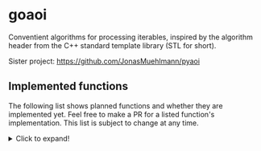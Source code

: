 # goaoi
Conventient algorithms for processing iterables, inspired by the algorithm header from the C++ standard template library (STL for short).

Sister project: https://github.com/JonasMuehlmann/pyaoi

## Implemented functions

The following list shows planned functions and whether they are implemented yet. Feel free to make a PR for a listed
function's implementation. This list is subject to change at any time.
<details> <summary>Click to expand!</summary>
<p>

### Non-modifying sequence operations

- [x] all_of
- [x] any_of
- [x] none_of


- [x] for_each

- [x] count
- [x] count_if

- [ ] mismatch

- [x] find
- [x] find_if
- [ ] find_end
- [ ] find_first_of
- [ ] adjacent_find


- [ ] search
- [ ] search_n
  
- [ ] copy_replace
- [ ] copy_replace_if
- [ ] copy_replace_if_not
  
- [ ] copy_except
- [ ] copy_except_if
- [ ] copy_except_if_not

### Modifying sequence operations

- [ ] fill
- [ ] fill_n


- [ ] transform
- [ ] transform_n


- [ ] rotate


- [ ] shift_left
- [ ] shift_right


- [ ] random_shuffle
- [ ] shuffle


- [ ] sample


- [ ] unique
- [ ] unique_copy

### Partitioning operations

- [ ] is_partitioned


- [ ] partition
- [ ] partition_copy


- [ ] stable_partition


- [ ] partition_point

### Sorting operations

- [ ] is_sorted
- [ ] is_sorted_until


- [ ] partial_sort
- [ ] partial_sort_copy
- [ ] stable_sort
- [ ] nth_element

### Binary search operations (on sorted ranges)

- [ ] lower_bound
- [ ] upper_bound


- [ ] binary_search


- [ ] equal_range

### Other operations on sorted ranges

- [ ] merge
- [ ] implace_merge

### Set operations (on sorted ranges)

- [ ] includes


- [ ] set_difference
- [ ] set_intersection
- [ ] set_symmetric_difference
- [ ] set_union

### Heap operations

- [ ] is_heap
- [ ] is_heap_until


- [ ] make_heap


- [ ] push_heap


- [ ] pop_heap


- [ ] sort_heap

### Minimum/maximum operations

- [ ] max_index
- [ ] min_index
- [ ] minmax
- [ ] minmax_index


- [ ] clamp

### Comparison operations

- [ ] lexicographical_compare
- [ ] lexicographical_compare_threeway

### Permutation operations

- [ ] is_permutation


- [ ] next_permutation
- [ ] prev_permutation
</p>
</details>
